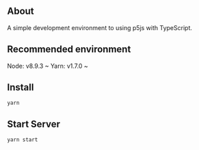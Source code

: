 ## About
A simple development environment to using p5js with TypeScript.

## Recommended environment
Node: v8.9.3 ~
Yarn: v1.7.0 ~

## Install
```
yarn
```

## Start Server
```
yarn start
```